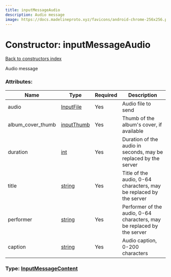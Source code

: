 ```yaml
---
title: inputMessageAudio
description: Audio message
image: https://docs.madelineproto.xyz/favicons/android-chrome-256x256.png
---
```

# Constructor: inputMessageAudio  
[Back to constructors index](index.md)



Audio message

### Attributes:

| Name     |    Type       | Required | Description |
|----------|---------------|----------|-------------|
|audio|[InputFile](../types/InputFile.md) | Yes|Audio file to send|
|album\_cover\_thumb|[inputThumb](../constructors/inputThumb.md) | Yes|Thumb of the album's cover, if available|
|duration|[int](../types/int.md) | Yes|Duration of the audio in seconds, may be replaced by the server|
|title|[string](../types/string.md) | Yes|Title of the audio, 0-64 characters, may be replaced by the server|
|performer|[string](../types/string.md) | Yes|Performer of the audio, 0-64 characters, may be replaced by the server|
|caption|[string](../types/string.md) | Yes|Audio caption, 0-200 characters|



### Type: [InputMessageContent](../types/InputMessageContent.md)


